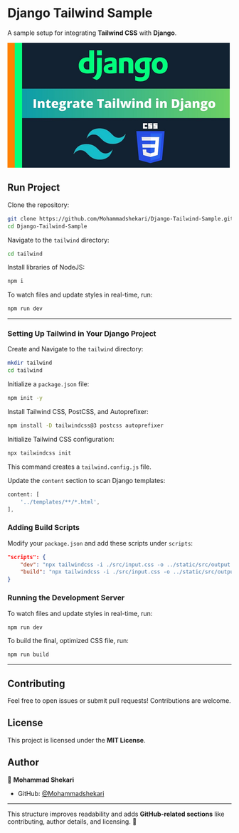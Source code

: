 # Django Tailwind Sample

A sample setup for integrating **Tailwind CSS** with **Django**.

<img src="https://github.com/Mohammadshekari/Django-Tailwind-Sample/blob/main/screenshots/img.png?raw=true" width="500">

## Run Project

Clone the repository:

```sh
git clone https://github.com/Mohammadshekari/Django-Tailwind-Sample.git
cd Django-Tailwind-Sample
```

Navigate to the `tailwind` directory:

```sh
cd tailwind
```

Install libraries of NodeJS:

```sh
npm i
```

To watch files and update styles in real-time, run:

```sh
npm run dev
```

---

### Setting Up Tailwind in Your Django Project

Create and Navigate to the `tailwind` directory:

```sh
mkdir tailwind
cd tailwind
```

Initialize a `package.json` file:

```sh
npm init -y
```

Install Tailwind CSS, PostCSS, and Autoprefixer:

```sh
npm install -D tailwindcss@3 postcss autoprefixer
```

Initialize Tailwind CSS configuration:

```sh
npx tailwindcss init
```

This command creates a `tailwind.config.js` file.

Update the `content` section to scan Django templates:

```js
content: [
    '../templates/**/*.html',
],
```

### Adding Build Scripts

Modify your `package.json` and add these scripts under `scripts`:

```json
"scripts": {
    "dev": "npx tailwindcss -i ./src/input.css -o ../static/src/output.css --watch --minify",
    "build": "npx tailwindcss -i ./src/input.css -o ../static/src/output.css --minify"
}
```

### Running the Development Server

To watch files and update styles in real-time, run:

```sh
npm run dev
```

To build the final, optimized CSS file, run:

```sh
npm run build
```

---

## Contributing

Feel free to open issues or submit pull requests! Contributions are welcome.

## License

This project is licensed under the **MIT License**.

## Author

👤 **Mohammad Shekari**

- GitHub: [@Mohammadshekari](https://github.com/Mohammadshekari)

---

This structure improves readability and adds **GitHub-related sections** like contributing, author details, and
licensing. 🚀